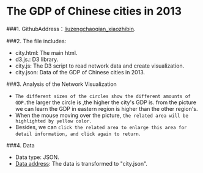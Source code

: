 ﻿﻿﻿﻿﻿The GDP of Chinese cities in 2013
============
###1. GithubAddress：[liuzengchaoqian_xiaozhibin](https://github.com/vis2014/Assignment3/tree/liuzengchaoqian_xiaozhibin).

###2. The file includes:

+ city.html: The main html.
+ d3.js.: D3 library.
+ city.js: The D3 script to read network data and create visualization.
+ city.json: Data of the GDP of Chinese cities in 2013.


###3. Analysis of the Network Visualization
+ `The different sizes of the circles show the different amounts of GDP.`the larger the circle is ,the higher the city's GDP is. from the picture we can learn the GDP in eastern region is higher than the other region's.
+ When the mouse moving over the picture, `the related area will be highlighted by yellow color.`
+ Besides, we can `click the related area to enlarge this area for detail information, and click again to return`.

###4. Data
+ Data type: JSON.
+ [Data address](http://bbs.hupu.com/8504286.html): The data is transformed  to "city.json".